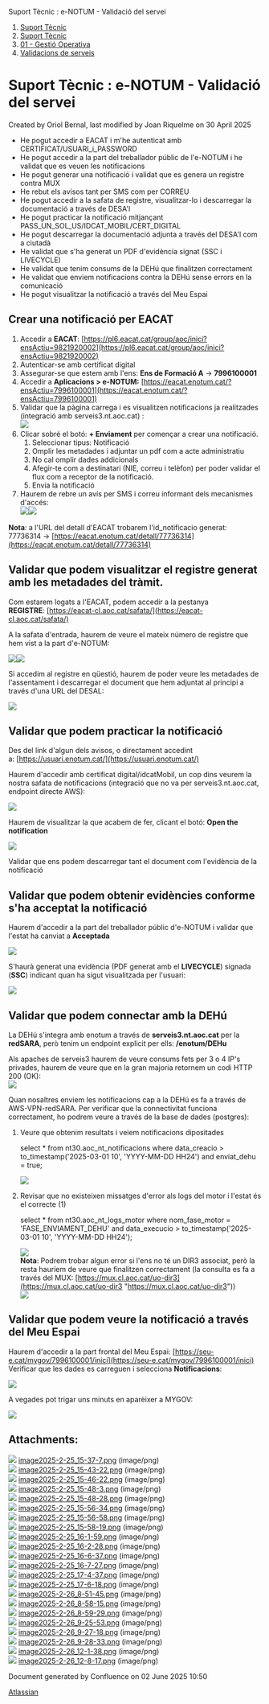 Suport Tècnic : e-NOTUM - Validació del servei  

1.  [Suport Tècnic](index.md)
2.  [Suport Tècnic](13893782.md)
3.  [01 - Gestió Operativa](26313391.md)
4.  [Validacions de serveis](Validacions-de-serveis_124911726.md)

Suport Tècnic : e-NOTUM - Validació del servei
==============================================

Created by Oriol Bernal, last modified by Joan Riquelme on 30 April 2025

*   He pogut accedir a EACAT i m'he autenticat amb CERTIFICAT/USUARI\_i\_PASSWORD
*   He pogut accedir a la part del treballador públic de l'e-NOTUM i he validat que es veuen les notificacions
*   He pogut generar una notificació i validat que es genera un registre contra MUX
*   He rebut els avisos tant per SMS com per CORREU
*   He pogut accedir a la safata de registre, visualitzar-lo i descarregar la documentació a través de DESA'l
*   He pogut practicar la notificació mitjançant PASS\_UN\_SOL\_US/IDCAT\_MOBIL/CERT\_DIGITAL
*   He pogut descarregar la documentació adjunta a través del DESA'l com a ciutadà
*   He validat que s'ha generat un PDF d'evidència signat (SSC i LIVECYCLE) 
*   He validat que tenim consums de la DEHú que finalitzen correctament
*   He validat que enviem notificacions contra la DEHú sense errors en la comunicació
*   He pogut visualitzar la notificació a través del Meu Espai

Crear una notificació per EACAT
-------------------------------

1.  Accedir a **EACAT**: [https://pl6.eacat.cat/group/aoc/inici?ensActiu=9821920002](https://pl6.eacat.cat/group/aoc/inici?ensActiu=9821920002)
2.  Autenticar-se amb certificat digital
3.  Assegurar-se que estem amb l'ens: **Ens de Formació A** → **7996100001**
4.  Accedir a **Aplicacions > e-NOTUM:** [https://eacat.enotum.cat/?ensActiu=7996100001](https://eacat.enotum.cat/?ensActiu=7996100001)
5.  Validar que la pàgina carrega i es visualitzen notificacions ja realitzades (integració amb serveis3.nt.aoc.cat) :  
    ![](attachments/124911728/124911729.png)
6.  Clicar sobré el botó: **\+ Enviament** per començar a crear una notificació.
    1.  Seleccionar tipus: Notificació
    2.  Omplir les metadades i adjuntar un pdf com a acte administratiu
    3.  No cal omplir dades addicionals
    4.  Afegir-te com a destinatari (NIE, correu i telèfon) per poder validar el flux com a receptor de la notificació.
    5.  Envia la notificació
7.  Haurem de rebre un avís per SMS i correu informant dels mecanismes d'accés:  
    ![](attachments/124911728/124911872.png)![](attachments/124911728/124911871.png)

**Nota**: a l'URL del detall d'EACAT trobarem l'id\_notificacio generat: 77736314 → [https://eacat.enotum.cat/detall/77736314](https://eacat.enotum.cat/detall/77736314)

Validar que podem visualitzar el registre generat amb les metadades del tràmit.
-------------------------------------------------------------------------------

Com estarem logats a l'EACAT, podem accedir a la pestanya **REGISTRE**: [https://eacat-cl.aoc.cat/safata/](https://eacat-cl.aoc.cat/safata/)

A la safata d'entrada, haurem de veure el mateix número de registre que hem vist a la part d'e-NOTUM:

![](attachments/124911728/124911734.png)![](attachments/124911728/124911735.png)

Si accedim al registre en qüestió, haurem de poder veure les metadades de l'assentament i descarregar el document que hem adjuntat al principi a través d'una URL del DESAL: 

![](attachments/124911728/124911736.png)

Validar que podem practicar la notificació 
-------------------------------------------

Des del link d'algun dels avisos, o directament accedint a: [https://usuari.enotum.cat/](https://usuari.enotum.cat/)

Haurem d'accedir amb certificat digital/idcatMobil, un cop dins veurem la nostra safata de notificacions (integració que no va per serveis3.nt.aoc.cat, endpoint directe AWS):

![](attachments/124911728/124911737.png)

Haurem de visualitzar la que acabem de fer, clicant el botó: **Open the notification**

![](attachments/124911728/124911738.png)

Validar que ens podem descarregar tant el document com l'evidència de la notificació

Validar que podem obtenir evidències conforme s'ha acceptat la notificació
--------------------------------------------------------------------------

Haurem d'accedir a la part del treballador públic d'e-NOTUM i validar que l'estat ha canviat a **Acceptada**

**![](attachments/124911728/124911744.png)**

S'haurà generat una evidència (PDF generat amb el **LIVECYCLE**) signada (**SSC**) indicant quan ha sigut visualitzada per l'usuari: 

**![](attachments/124911728/124911745.png)**

  

Validar que podem connectar amb la DEHú
---------------------------------------

La DEHú s'integra amb enotum a través de **serveis3.nt.aoc.cat** per la **redSARA**, però tenim un endpoint explicit per ells: **/enotum/DEHu**

Als apaches de serveis3 haurem de veure consums fets per 3 o 4 IP's privades, haurem de veure que en la gran majoria retornem un codi HTTP 200 (OK):  
![](attachments/124911728/124911869.png)

Quan nosaltres enviem les notificacions cap a la DEHú es fa a través de AWS-VPN-redSARA. Per verificar que la connectivitat funciona correctament, ho podrem veure a través de la base de dades (postgres):

1.  Veure que obtenim resultats i veiem notificacions dipositades
    
    select \* from nt30.aoc\_nt\_notificacions 
    where data\_creacio > to\_timestamp('2025-03-01 10', 'YYYY-MM-DD HH24') 
    and enviat\_dehu = true; 
    
    ![](attachments/124911728/124911877.png)
    
2.  Revisar que no existeixen missatges d'error als logs del motor i l'estat és el correcte (1)
    
    select \* from nt30.aoc\_nt\_logs\_motor 
    where nom\_fase\_motor = 'FASE\_ENVIAMENT\_DEHU' 
    and data\_execucio > to\_timestamp('2025-03-01 10', 'YYYY-MM-DD HH24');
    
    ![](attachments/124911728/124911878.png)  
    **Nota**: Podrem trobar algun error si l'ens no té un DIR3 associat, però la resta hauríem de veure que finalitzen correctament (la consulta es fa a través del MUX: [https://mux.cl.aoc.cat/uo-dir3](https://mux.cl.aoc.cat/uo-dir3 "https://mux.cl.aoc.cat/uo-dir3"))  
    ![](attachments/124911728/124911879.png)
    

Validar que podem veure la notificació a través del Meu Espai
-------------------------------------------------------------

Haurem d'accedir a la part frontal del Meu Espai: [https://seu-e.cat/mygov/7996100001/inici](https://seu-e.cat/mygov/7996100001/inici)  
Verificar que les dades es carreguen i selecciona **Notificacions**:

![](attachments/124911728/124911944.png)

A vegades pot trigar uns minuts en aparèixer a MYGOV:  

![](attachments/124911728/124911945.png)

Attachments:
------------

![](images/icons/bullet_blue.gif) [image2025-2-25\_15-37-7.png](attachments/124911728/124911729.png) (image/png)  
![](images/icons/bullet_blue.gif) [image2025-2-25\_15-43-22.png](attachments/124911728/124911730.png) (image/png)  
![](images/icons/bullet_blue.gif) [image2025-2-25\_15-46-22.png](attachments/124911728/124911731.png) (image/png)  
![](images/icons/bullet_blue.gif) [image2025-2-25\_15-48-3.png](attachments/124911728/124911732.png) (image/png)  
![](images/icons/bullet_blue.gif) [image2025-2-25\_15-48-28.png](attachments/124911728/124911733.png) (image/png)  
![](images/icons/bullet_blue.gif) [image2025-2-25\_15-56-34.png](attachments/124911728/124911734.png) (image/png)  
![](images/icons/bullet_blue.gif) [image2025-2-25\_15-56-58.png](attachments/124911728/124911735.png) (image/png)  
![](images/icons/bullet_blue.gif) [image2025-2-25\_15-58-19.png](attachments/124911728/124911736.png) (image/png)  
![](images/icons/bullet_blue.gif) [image2025-2-25\_16-1-59.png](attachments/124911728/124911737.png) (image/png)  
![](images/icons/bullet_blue.gif) [image2025-2-25\_16-2-28.png](attachments/124911728/124911738.png) (image/png)  
![](images/icons/bullet_blue.gif) [image2025-2-25\_16-6-37.png](attachments/124911728/124911739.png) (image/png)  
![](images/icons/bullet_blue.gif) [image2025-2-25\_16-7-27.png](attachments/124911728/124911740.png) (image/png)  
![](images/icons/bullet_blue.gif) [image2025-2-25\_17-4-37.png](attachments/124911728/124911744.png) (image/png)  
![](images/icons/bullet_blue.gif) [image2025-2-25\_17-6-18.png](attachments/124911728/124911745.png) (image/png)  
![](images/icons/bullet_blue.gif) [image2025-2-26\_8-51-45.png](attachments/124911728/124911869.png) (image/png)  
![](images/icons/bullet_blue.gif) [image2025-2-26\_8-58-15.png](attachments/124911728/124911871.png) (image/png)  
![](images/icons/bullet_blue.gif) [image2025-2-26\_8-59-29.png](attachments/124911728/124911872.png) (image/png)  
![](images/icons/bullet_blue.gif) [image2025-2-26\_9-25-53.png](attachments/124911728/124911877.png) (image/png)  
![](images/icons/bullet_blue.gif) [image2025-2-26\_9-27-18.png](attachments/124911728/124911878.png) (image/png)  
![](images/icons/bullet_blue.gif) [image2025-2-26\_9-28-33.png](attachments/124911728/124911879.png) (image/png)  
![](images/icons/bullet_blue.gif) [image2025-2-26\_12-1-38.png](attachments/124911728/124911944.png) (image/png)  
![](images/icons/bullet_blue.gif) [image2025-2-26\_12-8-17.png](attachments/124911728/124911945.png) (image/png)  

Document generated by Confluence on 02 June 2025 10:50

[Atlassian](http://www.atlassian.com/)